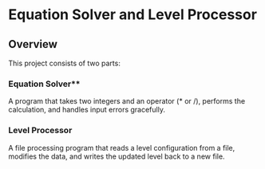 # Equation Solver and Level Processor

## Overview
This project consists of two parts:

### Equation Solver**
A program that takes two integers and an operator (* or /), performs the calculation, and handles input errors gracefully.
### Level Processor
A file processing program that reads a level configuration from a file, modifies the data, and writes the updated level back to a new file.

